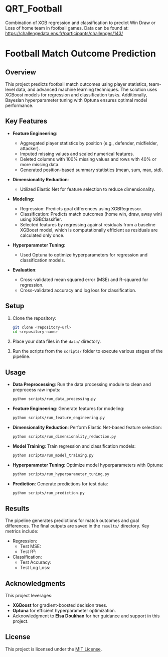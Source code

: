 # QRT_Football
Combination of XGB regression and classification to predict Win Draw or Loss of home team in football games.
Data can be found at: https://challengedata.ens.fr/participants/challenges/143/

# Football Match Outcome Prediction

## Overview
This project predicts football match outcomes using player statistics, team-level data, and advanced machine learning techniques. The solution uses XGBoost models for regression and classification tasks. Additionally, Bayesian hyperparameter tuning with Optuna ensures optimal model performance.


## Key Features
- **Feature Engineering**:
  - Aggregated player statistics by position (e.g., defender, midfielder, attacker).
  - Imputed missing values and scaled numerical features.
  - Deleted columns with 100% missing values and rows with 40% or more missing data.
  - Generated position-based summary statistics (mean, sum, max, std).

- **Dimensionality Reduction**:
  - Utilized Elastic Net for feature selection to reduce dimensionality.

- **Modeling**:
  - Regression: Predicts goal differences using XGBRegressor.
  - Classification: Predicts match outcomes (home win, draw, away win) using XGBClassifier.
  - Selected features by regressing against residuals from a baseline XGBoost model, which is computationally efficient as residuals are calculated only once.

- **Hyperparameter Tuning**:
  - Used Optuna to optimize hyperparameters for regression and classification models.

- **Evaluation**:
  - Cross-validated mean squared error (MSE) and R-squared for regression.
  - Cross-validated accuracy and log loss for classification.


## Setup
1. Clone the repository:
   ```bash
   git clone <repository-url>
   cd <repository-name>
   ```

2. Place your data files in the `data/` directory.

3. Run the scripts from the `scripts/` folder to execute various stages of the pipeline.

## Usage
- **Data Preprocessing**:
  Run the data processing module to clean and preprocess raw inputs:
  ```bash
  python scripts/run_data_processing.py
  ```

- **Feature Engineering**:
  Generate features for modeling:
  ```bash
  python scripts/run_feature_engineering.py
  ```

- **Dimensionality Reduction**:
  Perform Elastic Net-based feature selection:
  ```bash
  python scripts/run_dimensionality_reduction.py
  ```

- **Model Training**:
  Train regression and classification models:
  ```bash
  python scripts/run_model_training.py
  ```

- **Hyperparameter Tuning**:
  Optimize model hyperparameters with Optuna:
  ```bash
  python scripts/run_hyperparameter_tuning.py
  ```

- **Prediction**:
  Generate predictions for test data:
  ```bash
  python scripts/run_prediction.py
  ```

## Results
The pipeline generates predictions for match outcomes and goal differences. The final outputs are saved in the `results/` directory. Key metrics include:
- Regression:
  - Test MSE: <value>
  - Test R²: <value>
- Classification:
  - Test Accuracy: <value>
  - Test Log Loss: <value>

## Acknowledgments
This project leverages:
- **XGBoost** for gradient-boosted decision trees.
- **Optuna** for efficient hyperparameter optimization.
- Acknowledgment to **Elsa Doukhan** for her guidance and support in this project.

## License
This project is licensed under the [MIT License](LICENSE).


